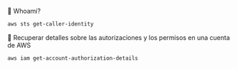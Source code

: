 :memo: Whoami?
```bash
aws sts get-caller-identity
```

:memo: Recuperar detalles sobre las autorizaciones y los permisos en una cuenta de AWS
```bash
aws iam get-account-authorization-details
```
